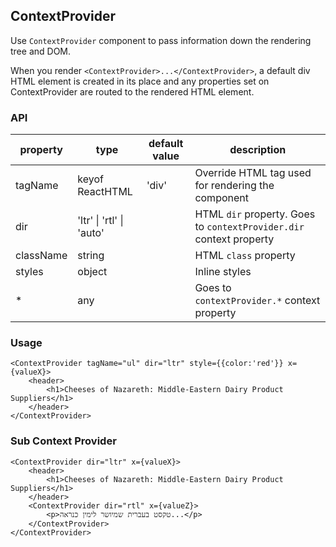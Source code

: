 ## ContextProvider

Use `ContextProvider` component to pass information down the rendering tree and DOM.

When you render `<ContextProvider>...</ContextProvider>`, a default div HTML element is created in its place and any properties set on ContextProvider are routed to the rendered HTML element.

### API
| property    	| type                               | default value| description
|-------------	|------------------------------------|--------------|---------------------------
| tagName		| keyof ReactHTML                    | 'div'	    | Override HTML tag used for rendering the component
| dir    		| 'ltr' &#124; 'rtl' &#124; 'auto'   |              | HTML `dir` property. Goes to `contextProvider.dir` context property
| className   	| string                             |     		    | HTML `class` property
| styles     	| object                             |     		    | Inline styles
| *         	| any                                |     		    | Goes to `contextProvider.*` context property

### Usage

```tsx
<ContextProvider tagName="ul" dir="ltr" style={{color:'red'}} x={valueX}>
    <header>
        <h1>Cheeses of Nazareth: Middle-Eastern Dairy Product Suppliers</h1>
    </header>
</ContextProvider>
```

### Sub Context Provider

```tsx
<ContextProvider dir="ltr" x={valueX}>
    <header>
        <h1>Cheeses of Nazareth: Middle-Eastern Dairy Product Suppliers</h1>
    </header>
    <ContextProvider dir="rtl" x={valueZ}>
        <p>טקסט בעברית שמיושר לימין כנראה...</p>
    </ContextProvider>
</ContextProvider>
```
